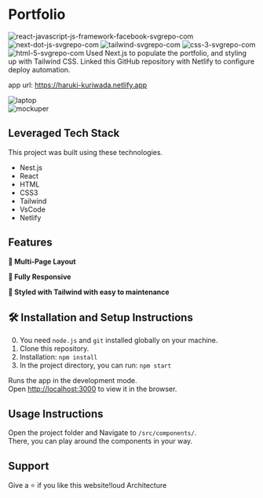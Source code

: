 # Portfolio
![react-javascript-js-framework-facebook-svgrepo-com](https://github.com/kuri-sun/portfolio/assets/62743644/a506c2e7-d909-4a2b-aad3-a00ce5cf96c3)
![next-dot-js-svgrepo-com](https://github.com/kuri-sun/portfolio/assets/62743644/a3f7ffa7-a798-4e7b-a4ce-6adfe86c4f7e)
![tailwind-svgrepo-com](https://github.com/kuri-sun/portfolio/assets/62743644/3826258f-68cf-4c32-b94a-fdbe64462d75)
![css-3-svgrepo-com](https://github.com/kuri-sun/portfolio/assets/62743644/34216922-fae1-48be-a72b-dae01e0e75e8)
![html-5-svgrepo-com](https://github.com/kuri-sun/portfolio/assets/62743644/99f88f0f-21d0-461e-b3bc-fd0695879d76)
Used Next.js to populate the portfolio, and styling up with Tailwind CSS.
Linked this GitHub repository with Netlify to configure deploy automation.

app url: https://haruki-kuriwada.netlify.app
<br/>

![laptop](https://github.com/kuri-sun/portfolio/assets/62743644/54bac1c5-e58c-4a99-98e3-5b7a5482c759)
<br/>
![mockuper](https://github.com/kuri-sun/portfolio/assets/62743644/c1c79c76-33a4-4283-b41e-77b499744cb5)
<br/>

## Leveraged Tech Stack

This project was built using these technologies.

- Nest.js
- React
- HTML
- CSS3
- Tailwind
- VsCode
- Netlify

## Features

**📖 Multi-Page Layout**

**📱 Fully Responsive**

**🎨 Styled with Tailwind with easy to maintenance**

## 🛠 Installation and Setup Instructions

0. You need `node.js` and `git` installed globally on your machine.
1. Clone this repository.
2. Installation: `npm install`
3. In the project directory, you can run: `npm start`

Runs the app in the development mode.\
Open [http://localhost:3000](http://localhost:3000) to view it in the browser.

## Usage Instructions

Open the project folder and Navigate to `/src/components/`. <br/>
There, you can play around the components in your way.

## Support

Give a ⭐ if you like this website!loud Architecture

